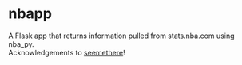 # nbapp

A Flask app that returns information pulled from stats.nba.com using nba_py.  
Acknowledgements to [seemethere](https://github.com/seemethere/nba_py)!
